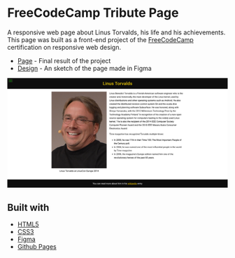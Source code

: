 # FreeCodeCamp Tribute Page

A responsive web page about Linus Torvalds, his life and his achievements. This page was built as a front-end project of the [FreeCodeCamp](https://www.freecodecamp.org/learn/responsive-web-design/responsive-web-design-projects/build-a-tribute-page) certification on responsive web design.

- [Page](https://norwyx.github.io/fcc-tribute-page/) - Final result of the project
- [Design](https://www.figma.com/file/v7bCsg1BHhcSGZ5QtPVCwa/Tribute-page?node-id=2%3A51) - An sketch of the page made in Figma

![Tribute Page](./images/final-result.png)




## Built with
- [HTML5](https://developer.mozilla.org/es/docs/HTML/HTML5)
- [CSS3](https://developer.mozilla.org/es/docs/Web/CSS/CSS3)
- [Figma](https://www.figma.com/)
- [Github Pages](https://pages.github.com/)
